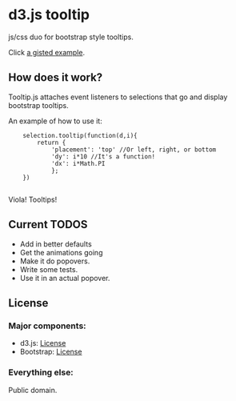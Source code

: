 # d3.js tooltip
js/css duo for bootstrap style tooltips.

Click [a gisted example](http://bl.ocks.org/2981335). 

## How does it work? 
Tooltip.js attaches event listeners to selections that go and display
bootstrap tooltips. 

An example of how to use it:
```
    selection.tooltip(function(d,i){
        return {
            'placement': 'top' //Or left, right, or bottom
            'dy': i*10 //It's a function!
            'dx': i*Math.PI 
            };
    })
    
```
    
Viola! Tooltips!
## Current TODOS
* Add in better defaults
* Get the animations going
* Make it do popovers. 
* Write some tests. 
* Use it in an actual popover. 

## License

### Major components:
* d3.js: [License](https://github.com/mbostock/d3/blob/master/LICENSE)
* Bootstrap: [License](https://github.com/twitter/bootstrap/blob/master/LICENSE)

### Everything else:

Public domain. 
